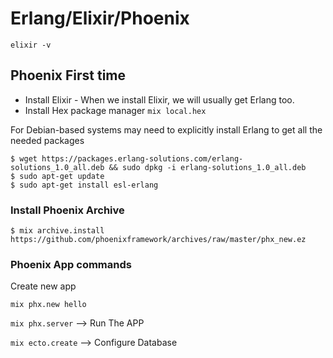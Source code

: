 # Erlang/Elixir/Phoenix

`elixir -v`

## Phoenix First time
- Install Elixir - When we install Elixir, we will usually get Erlang too.
- Install Hex package manager `mix local.hex`

For Debian-based systems may need to explicitly install Erlang to get all the needed packages
```
$ wget https://packages.erlang-solutions.com/erlang-solutions_1.0_all.deb && sudo dpkg -i erlang-solutions_1.0_all.deb
$ sudo apt-get update
$ sudo apt-get install esl-erlang
```

### Install Phoenix Archive
`$ mix archive.install https://github.com/phoenixframework/archives/raw/master/phx_new.ez`

### Phoenix App commands

Create new app

`mix phx.new hello`

`mix phx.server` --> Run The APP

`mix ecto.create`  --> Configure Database


